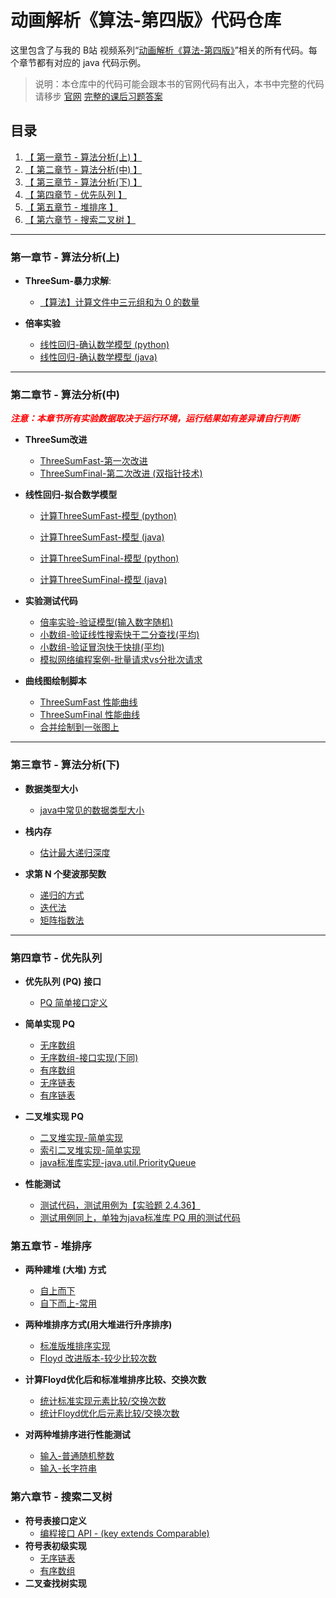 # 动画解析《算法-第四版》代码仓库

这里包含了与我的 B站 视频系列“[动画解析《算法-第四版》](https://space.bilibili.com/472759461/channel/collectiondetail?sid=1719279&ctype=0)”相关的所有代码。每个章节都有对应的 java 代码示例。


> 说明：本仓库中的代码可能会跟本书的官网代码有出入，本书中完整的代码请移步 [官网](https://algs4.cs.princeton.edu/code/) 
> [完整的课后习题答案](https://github.com/reneargento/algorithms-sedgewick-wayne/tree/master)


## 目录

1. [【 第一章节 - 算法分析(上) 】](#第一章节---算法分析上)
2. [【 第二章节 - 算法分析(中) 】](#第二章节---算法分析中)
3. [【 第三章节 - 算法分析(下) 】](#第三章节---算法分析下)
4. [【 第四章节 - 优先队列 】](#第四章节---优先队列)
5. [【 第五章节 - 堆排序 】](#第五章节---堆排序)
6. [【 第六章节 - 搜索二叉树 】](#第六章节---搜索二叉树)

---

### 第一章节 - 算法分析(上)

- **ThreeSum-暴力求解**: 
  - [【算法】计算文件中三元组和为 0 的数量](./src/main/java/analysis_of_algorithms/ThreeSum.java)


- **倍率实验**
  - [线性回归-确认数学模型 (python)](scripts/analysis_of_algorithms/power_law_model_estimator.py)
  - [线性回归-确认数学模型 (java)](./src/main/java/analysis_of_algorithms/LinearRegression.java)
   
---

### 第二章节 - 算法分析(中)

<span style="color:red;font-weight:bold"><i>注意：本章节所有实验数据取决于运行环境，运行结果如有差异请自行判断</i></bold></span>

- **ThreeSum改进**
  - [ThreeSumFast-第一次改进](./src/main/java/analysis_of_algorithms/ThreeSumFast.java)
  - [ThreeSumFinal-第二次改进 (双指针技术)](./src/main/java/analysis_of_algorithms/ThreeSumFinal.java)
  

- **线性回归-拟合数学模型**
  - [计算ThreeSumFast-模型 (python)](scripts/analysis_of_algorithms/ThreeSumFast_model_fitting.py)
  - [计算ThreeSumFast-模型 (java)](scripts/analysis_of_algorithms/ThreeSumFast_model_fitting.py)

  - [计算ThreeSumFinal-模型 (python)](scripts/analysis_of_algorithms/ThreeSumFast_model_fitting.py)
  - [计算ThreeSumFinal-模型 (java)](src/main/java/analysis_of_algorithms/ThreeSumFinalModelFitting.java)


- **实验测试代码**
  - [倍率实验-验证模型(输入数字随机)](src/main/java/analysis_of_algorithms/DoublingTest.java)
  - [小数组-验证线性搜索快于二分查找(平均)](src/main/java/analysis_of_algorithms/SearchComparison.java)
  - [小数组-验证冒泡快于快排(平均)](src/main/java/analysis_of_algorithms/SortComparison.java)
  - [模拟网络编程案例-批量请求vs分批次请求](src/main/java/analysis_of_algorithms/DatabaseQueryComparison.java)


- **曲线图绘制脚本**
  - [ThreeSumFast 性能曲线](scripts/analysis_of_algorithms/plot_math_model.py)
  - [ThreeSumFinal 性能曲线](scripts/analysis_of_algorithms/plot_math_model2.py)
  - [合并绘制到一张图上](scripts/analysis_of_algorithms/plot_math_model3.py)

---

### 第三章节 - 算法分析(下)

- **数据类型大小**
  - [java中常见的数据类型大小](src/main/java/analysis_of_algorithms/MemoryAnalysis.java)

- **栈内存**
  - [估计最大递归深度](src/main/java/analysis_of_algorithms/InfiniteRecursion.java)

- **求第 N 个斐波那契数**
  - [递归的方式](src/main/java/analysis_of_algorithms/FibonacciRecursive.java)
  - [迭代法](src/main/java/analysis_of_algorithms/FibonacciLoop.java)
  - [矩阵指数法](src/main/java/analysis_of_algorithms/MatrixExponentiation.java)

---

### 第四章节 - 优先队列

- **优先队列 (PQ) 接口**
  - [PQ 简单接口定义](src/main/java/priority_queues/PriorityQueue.java)

- **简单实现 PQ**
  * [无序数组](src/main/java/priority_queues/UnorderedArrayPQ.java)
  * [无序数组-接口实现(下同)](src/main/java/priority_queues/UnorderedArrayPQImpl.java)
  * [有序数组](src/main/java/priority_queues/UnorderedArrayPQ.java)
  * [无序链表](src/main/java/priority_queues/UnorderedArrayPQ.java)
  * [有序链表](src/main/java/priority_queues/UnorderedArrayPQ.java)
  

- **二叉堆实现 PQ**
  - [二叉堆实现-简单实现](src/main/java/priority_queues/BinaryHeapPQ.java)
  - [索引二叉堆实现-简单实现](src/main/java/priority_queues/IndexedBinaryHeap.java)
  - [java标准库实现-java.util.PriorityQueue](src/main/java/priority_queues/PriorityQueueExample.java)

- **性能测试**
  - [测试代码，测试用例为【实验题 2.4.36】](src/main/java/priority_queues/PerformanceTest.java)
  - [测试用例同上，单独为java标准库 PQ 用的测试代码](src/main/java/priority_queues/PerformanceTest2.java)
   
### 第五章节 - 堆排序

- **两种建堆 (大堆) 方式**
  * [自上而下](src/main/java/heap_sort/HeapTopDown.java)
  * [自下而上-常用](src/main/java/heap_sort/HeapTopDown.java)

- **两种堆排序方式(用大堆进行升序排序)**
  * [标准版堆排序实现](src/main/java/heap_sort/HeapSortOrigin.java)
  * [Floyd 改进版本-较少比较次数](src/main/java/heap_sort/HeapSortFloyd.java)

- **计算Floyd优化后和标准堆排序比较、交换次数**
  * [统计标准实现元素比较/交换次数](src/main/java/heap_sort/HeapSortStandardCount.java) 
  * [统计Floyd优化后元素比较/交换次数](src/main/java/heap_sort/HeapSortFloydCount.java) 

- **对两种堆排序进行性能测试**
  * [输入-普通随机整数](src/main/java/heap_sort/HeapSortPerformanceTest.java)
  * [输入-长字符串](src/main/java/heap_sort/HeapSortStringPerformanceTest.java)


### 第六章节 - 搜索二叉树

- **符号表接口定义**
  - [编程接口 API - (key extends Comparable)](src/main/java/symbol_table/OrderedSymbolTable.java)
- **符号表初级实现**
  - [无序链表](src/main/java/symbol_table/SearchST/SequentialSearchST.java)
  - [有序数组](src/main/java/symbol_table/SearchST/BinarySearchST.java)
- **二叉查找树实现**